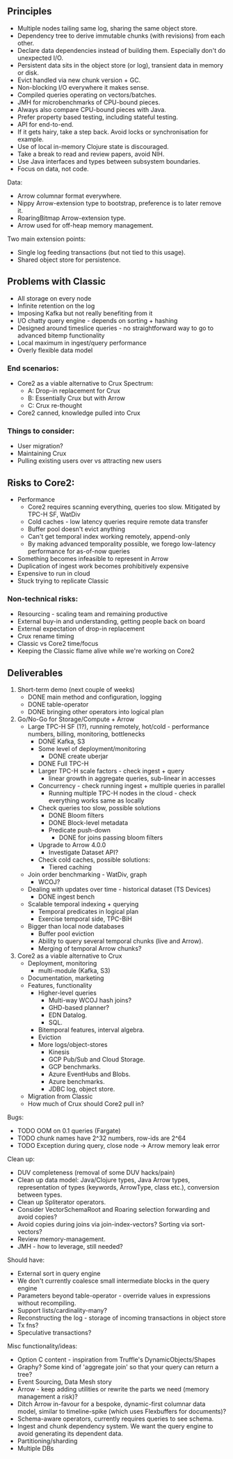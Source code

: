 ## Principles

- Multiple nodes tailing same log, sharing the same object store.
- Dependency tree to derive immutable chunks (with revisions) from each other.
- Declare data dependencies instead of building them. Especially don't do unexpected I/O.
- Persistent data sits in the object store (or log), transient data in memory or disk.
- Evict handled via new chunk version + GC.
- Non-blocking I/O everywhere it makes sense.
- Compiled queries operating on vectors/batches.
- JMH for microbenchmarks of CPU-bound pieces.
- Always also compare CPU-bound pieces with Java.
- Prefer property based testing, including stateful testing.
- API for end-to-end.
- If it gets hairy, take a step back. Avoid locks or synchronisation for example.
- Use of local in-memory Clojure state is discouraged.
- Take a break to read and review papers, avoid NIH.
- Use Java interfaces and types between subsystem boundaries.
- Focus on data, not code.

Data:
- Arrow columnar format everywhere.
- Nippy Arrow-extension type to bootstrap, preference is to later remove it.
- RoaringBitmap Arrow-extension type.
- Arrow used for off-heap memory management.

Two main extension points:
- Single log feeding transactions (but not tied to this usage).
- Shared object store for persistence.

## Problems with Classic

- All storage on every node
- Infinite retention on the log
- Imposing Kafka but not really benefiting from it
- I/O chatty query engine - depends on sorting + hashing
- Designed around timeslice queries - no straightforward way to go to advanced bitemp functionality
- Local maximum in ingest/query performance
- Overly flexible data model

### End scenarios:
- Core2 as a viable alternative to Crux
  Spectrum:
  - A: Drop-in replacement for Crux
  - B: Essentially Crux but with Arrow
  - C: Crux re-thought
- Core2 canned, knowledge pulled into Crux

### Things to consider:
- User migration?
- Maintaining Crux
- Pulling existing users over vs attracting new users

## Risks to Core2:
- Performance
  - Core2 requires scanning everything, queries too slow.
    Mitigated by TPC-H SF, WatDiv
  - Cold caches - low latency queries require remote data transfer
  - Buffer pool doesn't evict anything
  - Can't get temporal index working remotely, append-only
  - By making advanced temporality possible, we forego low-latency performance for as-of-now queries
- Something becomes infeasible to represent in Arrow
- Duplication of ingest work becomes prohibitively expensive
- Expensive to run in cloud
- Stuck trying to replicate Classic

### Non-technical risks:
- Resourcing - scaling team and remaining productive
- External buy-in and understanding, getting people back on board
- External expectation of drop-in replacement
- Crux rename timing
- Classic vs Core2 time/focus
- Keeping the Classic flame alive while we're working on Core2

## Deliverables

1. Short-term demo (next couple of weeks)
   - DONE main method and configuration, logging
   - DONE table-operator
   - DONE bringing other operators into logical plan
2. Go/No-Go for Storage/Compute + Arrow
   - Large TPC-H SF (1?), running remotely, hot/cold - performance numbers, billing, monitoring, bottlenecks
     - DONE Kafka, S3
     - Some level of deployment/monitoring
       - DONE create uberjar
     - DONE Full TPC-H
     - Larger TPC-H scale factors - check ingest + query
       - linear growth in aggregate queries, sub-linear in accesses
     - Concurrency - check running ingest + multiple queries in parallel
       - Running multiple TPC-H nodes in the cloud - check everything works same as locally
     - Check queries too slow, possible solutions
       - DONE Bloom filters
       - DONE Block-level metadata
       - Predicate push-down
         - DONE for joins passing bloom filters
     - Upgrade to Arrow 4.0.0
       - Investigate Dataset API?
     - Check cold caches, possible solutions:
       - Tiered caching
   - Join order benchmarking - WatDiv, graph
     - WCOJ?
   - Dealing with updates over time - historical dataset (TS Devices)
     - DONE ingest bench
   - Scalable temporal indexing + querying
     - Temporal predicates in logical plan
     - Exercise temporal side, TPC-BiH
   - Bigger than local node databases
     - Buffer pool eviction
     - Ability to query several temporal chunks (live and Arrow).
     - Merging of temporal Arrow chunks?
3. Core2 as a viable alternative to Crux
   - Deployment, monitoring
     - multi-module (Kafka, S3)
   - Documentation, marketing
   - Features, functionality
     - Higher-level queries
       - Multi-way WCOJ hash joins?
       - GHD-based planner?
       - EDN Datalog.
       - SQL.
     - Bitemporal features, interval algebra.
     - Eviction
     - More logs/object-stores
       - Kinesis
       - GCP Pub/Sub and Cloud Storage.
       - GCP benchmarks.
       - Azure EventHubs and Blobs.
       - Azure benchmarks.
       - JDBC log, object store.
   - Migration from Classic
   - How much of Crux should Core2 pull in?

Bugs:
- TODO OOM on 0.1 queries (Fargate)
- TODO chunk names have 2^32 numbers, row-ids are 2^64
- TODO Exception during query, close node -> Arrow memory leak error

Clean up:
- DUV completeness (removal of some DUV hacks/pain)
- Clean up data model: Java/Clojure types, Java Arrow types, representation of types (keywords, ArrowType, class etc.), conversion between types.
- Clean up Spliterator operators.
- Consider VectorSchemaRoot and Roaring selection forwarding and avoid copies?
- Avoid copies during joins via join-index-vectors? Sorting via sort-vectors?
- Review memory-management.
- JMH - how to leverage, still needed?

Should have:
- External sort in query engine
- We don't currently coalesce small intermediate blocks in the query engine
- Parameters beyond table-operator - override values in expressions without recompiling.
- Support lists/cardinality-many?
- Reconstructing the log - storage of incoming transactions in object store
- Tx fns?
- Speculative transactions?

Misc functionality/ideas:
- Option C content - inspiration from Truffle's DynamicObjects/Shapes
- Graphy? Some kind of 'aggregate join' so that your query can return a tree?
- Event Sourcing, Data Mesh story
- Arrow - keep adding utilities or rewrite the parts we need (memory management a risk)?
- Ditch Arrow in-favour for a bespoke, dynamic-first columnar data model, similar to timeline-spike (which uses Flexbuffers for documents)?
- Schema-aware operators, currently requires queries to see schema.
- Ingest and chunk dependency system. We want the query engine to avoid generating its dependent data.
- Partitioning/sharding
- Multiple DBs
